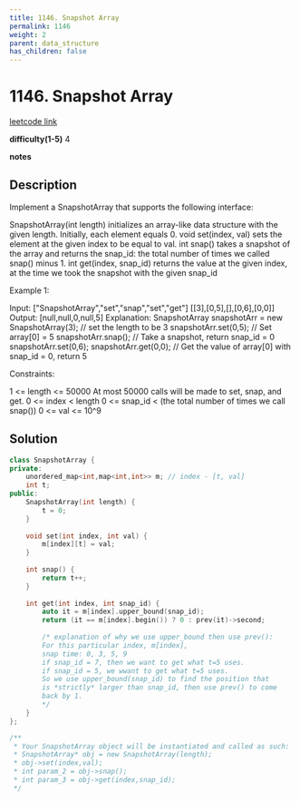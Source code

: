 ```yaml
---
title: 1146. Snapshot Array
permalink: 1146
weight: 2
parent: data_structure
has_children: false
---
```

# 1146. Snapshot Array

[leetcode link](https://leetcode.com/problems/snapshot-array/)

**difficulty(1-5)** 
4

**notes**   


## Description

Implement a SnapshotArray that supports the following interface:

SnapshotArray(int length) initializes an array-like data structure with the given length.  Initially, each element equals 0.
void set(index, val) sets the element at the given index to be equal to val.
int snap() takes a snapshot of the array and returns the snap_id: the total number of times we called snap() minus 1.
int get(index, snap_id) returns the value at the given index, at the time we took the snapshot with the given snap_id
 

Example 1:

Input: ["SnapshotArray","set","snap","set","get"]
[[3],[0,5],[],[0,6],[0,0]]
Output: [null,null,0,null,5]
Explanation: 
SnapshotArray snapshotArr = new SnapshotArray(3); // set the length to be 3
snapshotArr.set(0,5);  // Set array[0] = 5
snapshotArr.snap();  // Take a snapshot, return snap_id = 0
snapshotArr.set(0,6);
snapshotArr.get(0,0);  // Get the value of array[0] with snap_id = 0, return 5
 

Constraints:

1 <= length <= 50000
At most 50000 calls will be made to set, snap, and get.
0 <= index < length
0 <= snap_id < (the total number of times we call snap())
0 <= val <= 10^9


## Solution

```c++
class SnapshotArray {
private:
    unordered_map<int,map<int,int>> m; // index - [t, val]
    int t;
public:
    SnapshotArray(int length) {
        t = 0;
    }
    
    void set(int index, int val) {
        m[index][t] = val;
    }
    
    int snap() {
        return t++;
    }
    
    int get(int index, int snap_id) {
        auto it = m[index].upper_bound(snap_id);
        return (it == m[index].begin()) ? 0 : prev(it)->second;
        
        /* explanation of why we use upper_bound then use prev():
        For this particular index, m[index],
        snap time: 0, 3, 5, 9
        if snap_id = 7, then we want to get what t=5 uses.
        if snap_id = 5, we wwant to get what t=5 uses.
        So we use upper_bound(snap_id) to find the position that
        is *strictly* larger than snap_id, then use prev() to come 
        back by 1. 
        */
    }
};

/**
 * Your SnapshotArray object will be instantiated and called as such:
 * SnapshotArray* obj = new SnapshotArray(length);
 * obj->set(index,val);
 * int param_2 = obj->snap();
 * int param_3 = obj->get(index,snap_id);
 */
```

<!-- 
Default label
{: .label }

Blue label
{: .label .label-blue }

Stable
{: .label .label-green }

New release
{: .label .label-purple }

Coming soon
{: .label .label-yellow }

Deprecated
{: .label .label-red } -->
